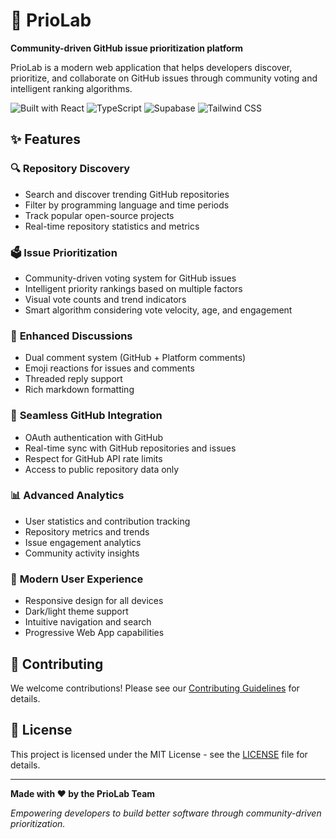 # 🚀 PrioLab

**Community-driven GitHub issue prioritization platform**

PrioLab is a modern web application that helps developers discover, prioritize, and collaborate on GitHub issues through community voting and intelligent ranking algorithms.

![Built with React](https://img.shields.io/badge/React-18.3.1-blue?logo=react)
![TypeScript](https://img.shields.io/badge/TypeScript-5.5.3-blue?logo=typescript)
![Supabase](https://img.shields.io/badge/Supabase-Backend-green?logo=supabase)
![Tailwind CSS](https://img.shields.io/badge/Tailwind-3.4.11-blue?logo=tailwindcss)

## ✨ Features

### 🔍 **Repository Discovery**
- Search and discover trending GitHub repositories
- Filter by programming language and time periods
- Track popular open-source projects
- Real-time repository statistics and metrics

### 🗳️ **Issue Prioritization**
- Community-driven voting system for GitHub issues
- Intelligent priority rankings based on multiple factors
- Visual vote counts and trend indicators
- Smart algorithm considering vote velocity, age, and engagement

### 💬 **Enhanced Discussions**
- Dual comment system (GitHub + Platform comments)
- Emoji reactions for issues and comments
- Threaded reply support
- Rich markdown formatting

### 🔗 **Seamless GitHub Integration**
- OAuth authentication with GitHub
- Real-time sync with GitHub repositories and issues
- Respect for GitHub API rate limits
- Access to public repository data only

### 📊 **Advanced Analytics**
- User statistics and contribution tracking
- Repository metrics and trends
- Issue engagement analytics
- Community activity insights

### 🎨 **Modern User Experience**
- Responsive design for all devices
- Dark/light theme support
- Intuitive navigation and search
- Progressive Web App capabilities

## 🤝 Contributing

We welcome contributions! Please see our [Contributing Guidelines](CONTRIBUTING.md) for details.

## 📄 License

This project is licensed under the MIT License - see the [LICENSE](LICENSE) file for details.

---

**Made with ❤️ by the PrioLab Team**

*Empowering developers to build better software through community-driven prioritization.*
